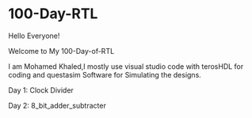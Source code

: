 # 100-Day-RTL
Hello Everyone!

Welcome to My 100-Day-of-RTL

I am Mohamed Khaled,I mostly use visual studio code with terosHDL for coding and questasim Software for Simulating the designs.

Day 1: Clock Divider

Day 2: 8_bit_adder_subtracter
